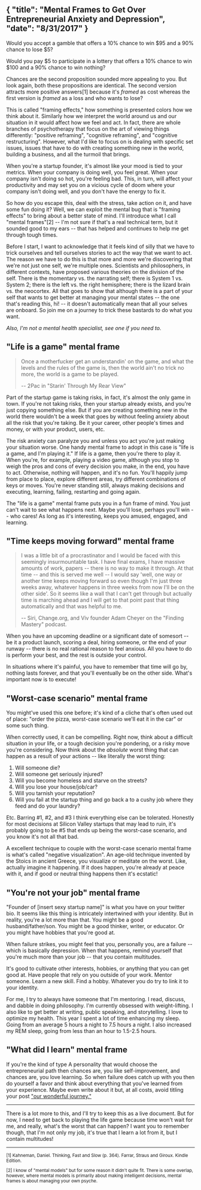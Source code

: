 {
  "title": "Mental Frames to Get Over Entrepreneurial Anxiety and Depression",
  "date": "8/31/2017"
}
---

Would you accept a gamble that offers a 10% chance to win $95 and a 90% chance
to lose $5?



Would you pay $5 to participate in a lottery that offers a 10% chance to win $100 and a 90% chance to win nothing?

Chances are the second proposition sounded more appealing to you. But look
again, both these propositions are identical. The second version
attracts more positive answers[1] because it's *framed* as cost whereas the
first version is *framed* as a loss and who wants to lose?

This is called "framing effects," how something is presented colors how we think
about it. Similarly how we interpret the world around us and our situation in it
would affect how we feel and act. In fact, there are whole branches of
psychotherapy that focus on the art of viewing things differently: "positive
reframing", "cognitive reframing", and "cognitive restructuring". However, what
I'd like to focus on is dealing with specific set issues, issues that have
to do with creating something new in the world, building a business, and all
the turmoil that brings.

When you're a startup founder, it's almost like your mood is tied to your
metrics. When your company is doing well, you feel great. When your company
isn't doing so hot, you're feeling bad. This, in turn, will affect your
productivity and may set you on a vicious cycle of doom where your company isn't
doing well, and you don't have the energy to fix it.

So how do you escape this, deal with the stress, take action on it, and have
some fun doing it? Well, we can exploit the mental bug that is "framing effects" to bring about a better state of
mind. I'll introduce what I call "mental frames"[2] -- I'm not sure if that's a real
technical term, but it sounded good to my ears -- that has helped and continues
to help me get through tough times.

Before I start, I want to acknowledge that it feels kind of silly that we have to trick
ourselves and tell ourselves stories to act the way that we want to
act. The reason we have to do this is that more and more we're discovering that we're not just one
self, we're multiple ones. Scientists and philosophers, in different contexts, have proposed various theories on the division of the self. There is the momentary vs. the narrating self; there is System 1 vs.
System 2; there is the left vs. the right hemisphere; there is the lizard
brain vs. the neocortex. All that goes to show that although there is a part of your self that wants to get better at managing your mental states -- the one that's reading this, hi! -- it doesn't automatically mean that all your selves are onboard. So join me on a journey to trick these bastards to do what you want.

_Also, I'm not a mental health specialist, see one if you need to._

## "Life is a game" mental frame

>Once a motherfucker get an understandin' on the game, and what the levels and
>the rules of the game is, then the world ain't no trick no more, the world is a
>game to be played.
>
> -- 2Pac in "Starin' Through My Rear View"

Part of the startup game is taking risks, in fact, it's almost the only game in
town. If you're not taking risks, then your startup already exists, and you're
just copying something else. But if you are creating something new in the world
there wouldn't be a week that goes by without feeling anxiety about all the risk
that you're taking. Be it your career, other people's times and money, or
with your product, users, etc.

The risk anxiety can paralyze you and unless you act you're just making your
situation worse. One handy mental frame to adopt in this case is "life is
a game, and I'm playing it." If life is a game, then you're there to play it. When
you're, for example, playing a video game, although you stop to weigh the pros and cons of every decision you
make, in the end, you have to act. Otherwise, nothing will happen, and it's no fun. You'll happily
jump from place to place, explore different areas, try different combinations of
keys or moves. You're never standing still,
always making decisions and executing, learning, failing, restarting and going again.

The "life is a game" mental frame puts you in a fun frame of mind. You just
can't wait to see what happens next. Maybe you'll lose, perhaps you'll win --
who cares! As long as it's interesting, keeps you amused, engaged, and learning.

## "Time keeps moving forward" mental frame


>I was a little bit of a procrastinator and I would be faced with this seemingly
>insurmountable task. I have final exams, I have massive amounts of work, papers
>-- there is no way to make it through. At that time -- and this is served me
>well -- I would say 'well, one way or another time keeps moving forward so
>even though I'm just three weeks away, whatever happens in three weeks from now
>I'll be on the other side'. So it seems like a wall that I can't get through but
>actually time is marching ahead and I will get to that point past that thing
>automatically and that was helpful to me.
>
> -- Siri, Change.org, and Viv founder Adam Cheyer on the "Finding Mastery"
>podcast.

When you have an upcoming deadline or a significant date of somesort -- be it a product
launch, scoring a deal, hiring someone, or the end of your runway -- there is no
real rational reason to feel anxious. All you have to do is perform your best,
and the rest is outside your control.

In situations where it's painful, you have to remember that
time will go by, nothing lasts forever, and that you'll eventually be on the other side. What's
important now is to execute!

## "Worst-case scenario" mental frame

You might've used this one before; it's kind of a cliche that's often used out
of place: "order the pizza, worst-case
scenario we'll eat it in the car" or some such thing.

When correctly used, it can be compelling. Right now, think about a difficult
situation in your life, or a tough decision you're pondering, or a
risky move you're considering. Now think about the *absolute* worst thing that can
happen as a result of your actions -- like literally the worst thing:

1. Will someone die?
2. Will someone get seriously injured?
3. Will you become homeless and starve on the streets?
3. Will you lose your house/job/car?
4. Will you tarnish your reputation?
5. Will you fail at the startup thing and go back a to a cushy job where
they feed and do your laundry?

Etc. Barring #1, #2, and #3 I think everything else can be tolerated. Honestly
for most decisions at Silicon Valley startups that may lead to ruin, it's probably going to be #5 that ends
up being the worst-case scenario, and you know it's not all that bad.

A excellent technique to couple with the worst-case scenario mental frame is what's
called "negative visualization". An age-old technique invented by the Stoics in ancient Greece,
you visualize or meditate on the worst. Like, actually imagine it happening. If it does happen, you're already at peace with it, and if
good or neutral thing happens then it's ecstatic!

## "You're not your job" mental frame

"Founder of [insert sexy startup name]" is what you have on your twitter bio. It seems like this
thing is intricately intertwined with your identity. But in reality, you're a
lot more than that. You might be a good husband/father/son. You
might be a good thinker, writer, or educator. Or you might have hobbies that you're
good at.

When failure strikes, you might feel that you, personally you, are a failure -- which
is basically depression. When that happens, remind yourself that you're much more than your
job -- that you contain multitudes.

It's good to cultivate other interests, hobbies, or anything that you
can get good at. Have people that rely on you outside of your work. Mentor
someone. Learn a new skill. Find a hobby. Whatever you do try to link it to your
identity.

For me, I try to always have someone that I'm mentoring. I read, discuss, and dabble in
doing philosophy. I'm currently obsessed with weight-lifting. I also like to get
better at writing, public speaking, and storytelling. I love to optimize my
health. This year I spent a lot of time enhancing my sleep. Going from an
average 5 hours a night to 7.5 hours a night. I also increased my REM sleep,
going from less than an hour to 1.5-2.5 hours.

## "What did I learn" mental frame

If you're the kind of type A personality that would choose the entrepreneurial
path then chances are, you like self-improvement, and chances are, you love
learning. So when failure does catch up with you then do yourself a
favor and think about everything that you've learned from your experience.
Maybe even write about it but, at all costs, avoid titling your post ["our wonderful journey."](https://ourincrediblejourney.tumblr.com/)

---

There is a lot more to this, and I'll try to keep this as a live document. But
for now, I need to get back to playing the life game because time won't wait for
me, and really, what's the worst that can happen? I want you to remember
though, that I'm not only my job, it's true that I learn a lot from it, but I
contain multitudes!

---
<small>
[1] Kahneman, Daniel. Thinking, Fast and Slow (p. 364). Farrar, Straus and
Giroux. Kindle Edition.

[2] I know of "mental models" but for some reason it didn't quite fit. There is
some overlap, however, where mental models is primarily about making intelligent
decisions, mental frames is about managing your own psyche.

</small>
